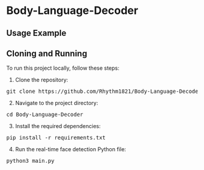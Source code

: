 # Body-Language-Decoder

## Usage Example

## Cloning and Running
To run this project locally, follow these steps:

1. Clone the repository:
   
<pre>
git clone https://github.com/Rhythm1821/Body-Language-Decoder.git
</pre>

2. Navigate to the project directory:

<pre>
cd Body-Language-Decoder
</pre>

3. Install the required dependencies:
<pre>
pip install -r requirements.txt
</pre>
   
4. Run the real-time face detection Python file:
<pre>
python3 main.py
</pre>

